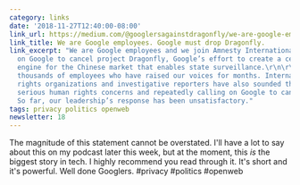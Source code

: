 ```yaml
---
category: links
date: '2018-11-27T12:40:00-08:00'
link_url: https://medium.com/@googlersagainstdragonfly/we-are-google-employees-google-must-drop-dragonfly-4c8a30c5e5eb
link_title: We are Google employees. Google must drop Dragonfly.
link_excerpt: "We are Google employees and we join Amnesty International in calling
  on Google to cancel project Dragonfly, Google’s effort to create a censored search
  engine for the Chinese market that enables state surveillance.\r\n\r\nWe are among
  thousands of employees who have raised our voices for months. International human
  rights organizations and investigative reporters have also sounded the alarm, emphasizing
  serious human rights concerns and repeatedly calling on Google to cancel the project.
  So far, our leadership’s response has been unsatisfactory."
tags: privacy politics openweb
newsletter: 18
---
```


The magnitude of this statement cannot be overstated. I'll have a lot to say about this on my podcast later this week, but at the moment, this *is* the biggest story in tech. I highly recommend you read through it. It's short and it's powerful. Well done Googlers. #privacy #politics #openweb